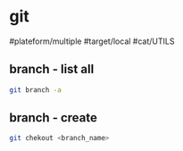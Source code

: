 # git

#plateform/multiple #target/local #cat/UTILS 


## branch - list all
```bash
git branch -a
```

## branch - create
```bash
git chekout <branch_name>
```